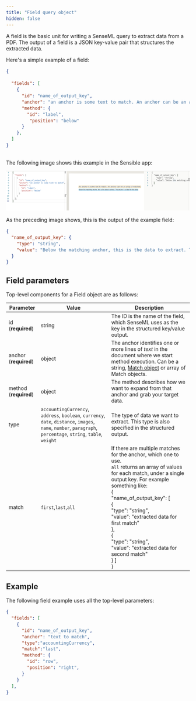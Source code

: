 ```yaml
---
title: "Field query object"
hidden: false
---
```


A field is the basic unit for writing a SenseML query to extract data from a PDF. The output of a field is a JSON key-value pair that structures the extracted data.  

Here's a simple example of a field: 

```json
{
    
  "fields": [
    {
      "id": "name_of_output_key",
      "anchor": "an anchor is some text to match. An anchor can be an array of matches",
      "method": {
        "id": "label",
         "position": "below"
      }
    },
  ]
}
		
```



The following image shows this example in the Sensible app:

![](https://raw.githubusercontent.com/sensible-hq/sensible-docs/main/readme-sync/assets/images/v0/basic_field.png)

As the preceding image shows, this is the output of the example field: 

```json
{
  "name_of_output_key": {
    "type": "string",
    "value": "Below the matching anchor, this is the data to extract. The anchor is a label for this data."
  }
}
```



Field parameters
----


Top-level components for a Field object are as follows:

| Parameter             | Value                                                        | Description                                                  |
| --------------------- | ------------------------------------------------------------ | ------------------------------------------------------------ |
| id (**required**)     | string                                                       | The ID is the name of the field, which SenseML uses as the key in the structured key/value output. |
| anchor (**required**) | object                                                       | The anchor identifies one or more lines of *text* in the document where we start method execution. Can be a string, [Match object](doc:anchor#section-match-object) or array of Match objects. |
| method (**required**) | object                                                       | The method describes how we want to expand from that anchor and grab your target data. |
| type                  | `accountingCurrency`, `address`, `boolean`, `currency`, `date`, `distance`, `images`, `name`, `number`, `paragraph`, `percentage`, `string`, `table`, `weight` | The type of data we want to extract. This type is also specified in the structured output. |
| match                 | `first`,`last`,`all`                                         | If there are multiple matches for the anchor, which one to use.  <br/>`all` returns an array of values for each match, under a single output key.  For example something like:  <br/>{<br/>  "name_of_output_key": [<br/>    {<br/>      "type": "string",<br/>      "value": "extracted data for first match"<br/>    },<br/>    {<br/>      "type": "string",<br/>      "value": "extracted data for second match"<br/>    } ]<br/>} |



Example
----
The following field example uses all the top-level parameters:

```json
{
  "fields": [
    {
      "id": "name_of_output_key",
      "anchor": "text to match",        
      "type":"accountingCurrency",
      "match":"last",
      "method": {
        "id": "row",
        "position": "right",
      }
    }
  ],
}
```





